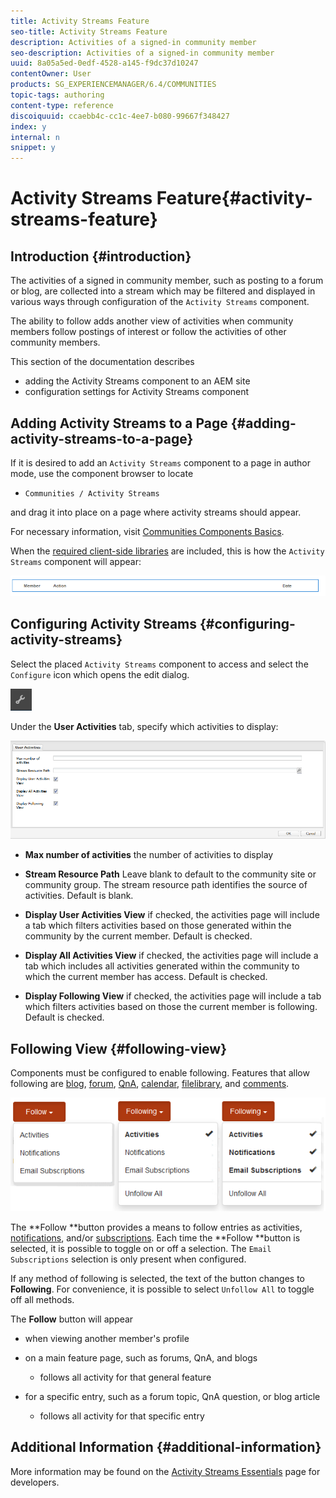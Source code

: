 ```yaml
---
title: Activity Streams Feature
seo-title: Activity Streams Feature
description: Activities of a signed-in community member
seo-description: Activities of a signed-in community member
uuid: 8a05a5ed-0edf-4528-a145-f9dc37d10247
contentOwner: User
products: SG_EXPERIENCEMANAGER/6.4/COMMUNITIES
topic-tags: authoring
content-type: reference
discoiquuid: ccaebb4c-cc1c-4ee7-b080-99667f348427
index: y
internal: n
snippet: y
---
```


# Activity Streams Feature{#activity-streams-feature}

## Introduction {#introduction}

The activities of a signed in community member, such as posting to a forum or blog, are collected into a stream which may be filtered and displayed in various ways through configuration of the `Activity Streams` component.

The ability to follow adds another view of activities when community members follow postings of interest or follow the activities of other community members.

This section of the documentation describes

* adding the Activity Streams component to an AEM site
* configuration settings for Activity Streams component

## Adding Activity Streams to a Page {#adding-activity-streams-to-a-page}

If it is desired to add an `Activity Streams` component to a page in author mode, use the component browser to locate

* `Communities / Activity Streams`

and drag it into place on a page where activity streams should appear.

For necessary information, visit [Communities Components Basics](../../communities/using/basics.md).

When the [required client-side libraries](../../communities/using/essentials-activities.md#essentials-for-client-side) are included, this is how the `Activity Streams` component will appear:

![](assets/chlimage_1-195.png)

## Configuring Activity Streams {#configuring-activity-streams}

Select the placed `Activity Streams` component to access and select the `Configure` icon which opens the edit dialog.

![](assets/chlimage_1-196.png)

Under the **User Activities** tab, specify which activities to display:

![](assets/chlimage_1-197.png)

* **Max number of activities** 
  the number of activities to display

* **Stream Resource Path** 
  Leave blank to default to the community site or community group. The stream resource path identifies the source of activities. Default is blank.

* **Display User Activities View** 
  if checked, the activities page will include a tab which filters activities based on those generated within the community by the current member. Default is checked.

* **Display All Activities View** 
  if checked, the activities page will include a tab which includes all activities generated within the community to which the current member has access. Default is checked.

* **Display Following View** 
  if checked, the activities page will include a tab which filters activities based on those the current member is following. Default is checked.

## Following View {#following-view}

Components must be configured to enable following. Features that allow following are [blog](../../communities/using/blog-feature.md), [forum](../../communities/using/forum.md), [QnA](../../communities/using/working-with-qna.md), [calendar](../../communities/using/calendar.md), [filelibrary](../../communities/using/file-library.md), and [comments](../../communities/using/comments.md).

![](assets/chlimage_1-198.png)

The **Follow **button provides a means to follow entries as activities, [notifications](../../communities/using/notifications.md), and/or [subscriptions](../../communities/using/subscriptions.md). Each time the **Follow **button is selected, it is possible to toggle on or off a selection. The `Email Subscriptions` selection is only present when configured.

If any method of following is selected, the text of the button changes to **Following**. For convenience, it is possible to select `Unfollow All` to toggle off all methods.

The **Follow** button will appear

* when viewing another member's profile
* on a main feature page, such as forums, QnA, and blogs

    * follows all activity for that general feature

* for a specific entry, such as a forum topic, QnA question, or blog article

    * follows all activity for that specific entry

## Additional Information {#additional-information}

More information may be found on the [Activity Streams Essentials](../../communities/using/essentials-activities.md) page for developers.
